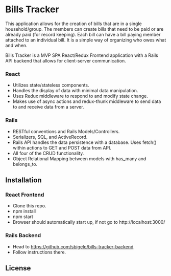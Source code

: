# Bills Tracker

This application allows for the creation of bills that are in a single household/group. The members can create bills that need to be paid or are already paid (for record keeping). Each bill can have a bill paying member attached to an individual bill. It is a simple way of organizing who owes what and when.

Bills Tracker is a MVP SPA React/Redux Frontend application with a Rails API backend that allows for client-server communication.

### React

- Utilizes state/stateless components.
- Handles the display of data with minimal data manipulation.
- Uses Redux middleware to respond to and modify state change.
- Makes use of async actions and redux-thunk middleware to send data to and receive data from a server.


### Rails

- RESTful conventions and Rails Models/Controllers.
- Serializers, SQL, and ActiveRecord.
- Rails API handles the data persistence with a database. Uses fetch() within actions to GET and POST data from API.
- All four of the CRUD functionality. 
- Object Relational Mapping between models with has_many and belongs_to.

## Installation

### React Frontend

- Clone this repo.
- npm install
- npm start
- Browser should automatically start up, if not go to http://localhost:3000/

### Rails Backend

- Head to https://github.com/sbigelo/bills-tracker-backend
- Follow instructions there.

## License

